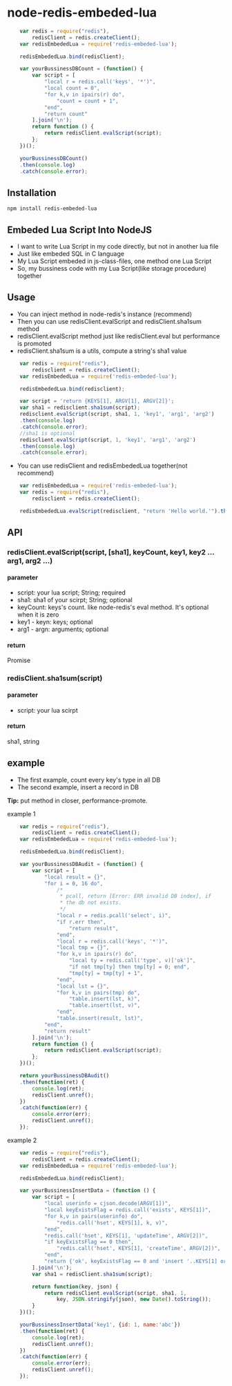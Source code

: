 node-redis-embeded-lua
==================

~~~js
    var redis = require("redis"),
        redisClient = redis.createClient();
    var redisEmbededLua = require('redis-embeded-lua');

    redisEmbededLua.bind(redisClient);

    var yourBussinessDBCount = (function() {
        var script = [
            "local r = redis.call('keys', '*')",
            "local count = 0",
            "for k,v in ipairs(r) do",
                "count = count + 1",
            "end",
            "return count"
        ].join('\n');
        return function () {
            return redisClient.evalScript(script);
        };
    })();

    yourBussinessDBCount()
    .then(console.log)
    .catch(console.error);
~~~

## Installation
`npm install redis-embeded-lua`

## Embeded Lua Script Into NodeJS

* I want to write Lua Script in my code directly, but not in another lua file
* Just like embeded SQL in C language
* My Lua Script embeded in js-class-files, one method one Lua Script
* So, my bussiness code with my Lua Script(like storage procedure) together

## Usage

* You can inject method in node-redis's instance (recommend)
* Then you can use redisClient.evalScript and redisClient.sha1sum method
* redisClient.evalScript method just like redisClient.eval but performance is promoted
* redisClient.sha1sum is a utils, compute a string's sha1 value

~~~js
    var redis = require("redis"),
        redisclient = redis.createClient();
    var redisEmbededLua = require('redis-embeded-lua');

    redisEmbededLua.bind(redisclient);

    var script = 'return {KEYS[1], ARGV[1], ARGV[2]}';
    var sha1 = redisclient.sha1sum(script);
    redisclient.evalScript(script, sha1, 1, 'key1', 'arg1', 'arg2')
    .then(console.log)
    .catch(console.error);
    //sha1 is optional
    redisclient.evalScript(script, 1, 'key1', 'arg1', 'arg2')
    .then(console.log)
    .catch(console.error);
~~~

* You can use redisClient and redisEmbededLua together(not recommend)

~~~js
    var redisEmbededLua = require('redis-embeded-lua');
    var redis = require("redis"),
        redisclient = redis.createClient();

    redisEmbededLua.evalScript(redisclient, "return 'Hello world.'").then(console.log);
~~~

## API

### redisClient.evalScript(script, [sha1], keyCount, key1, key2 ... arg1, arg2 ...)

#### parameter
* script:      your lua script; String; required
* sha1:        sha1 of your scirpt; String; optional
* keyCount:    keys's count. like node-redis's eval method. It's optional when it is zero
* key1 - keyn: keys; optional
* arg1 - argn: arguments; optional

#### return
Promise

### redisClient.sha1sum(script)

#### parameter
* script: your lua scirpt

#### return
sha1, string

## example

* The first example, count every key's type in all DB
* The second example, insert a record in DB

__Tip:__ put method in closer, performance-promote.

example 1
~~~js
    var redis = require("redis"),
        redisClient = redis.createClient();
    var redisEmbededLua = require('redis-embeded-lua');

    redisEmbededLua.bind(redisClient);

    var yourBussinessDBAudit = (function() {
        var script = [
            "local result = {}",
            "for i = 0, 16 do",
                /*
                 * pcall, return [Error: ERR invalid DB index], if
                 * the db not exists.
                 */
                "local r = redis.pcall('select', i)",
                "if r.err then",
                    "return result",
                "end",
                "local r = redis.call('keys', '*')",
                "local tmp = {}",
                "for k,v in ipairs(r) do",
                    "local ty = redis.call('type', v)['ok']", 
                    "if not tmp[ty] then tmp[ty] = 0; end",
                    "tmp[ty] = tmp[ty] + 1",
                "end",
                "local lst = {}",
                "for k,v in pairs(tmp) do",
                    "table.insert(lst, k)",
                    "table.insert(lst, v)",
                "end",
                "table.insert(result, lst)",
            "end",
            "return result"
        ].join('\n');
        return function () {
            return redisClient.evalScript(script);
        };
    })();

    return yourBussinessDBAudit()
    .then(function(ret) {
        console.log(ret);
        redisClient.unref();
    })
    .catch(function(err) {
        console.error(err);
        redisClient.unref();
    });
~~~

example 2
~~~js
    var redis = require("redis"),
        redisClient = redis.createClient();
    var redisEmbededLua = require('redis-embeded-lua');

    redisEmbededLua.bind(redisClient);

    var yourBussinessInsertData = (function () {
        var script = [
            "local userinfo = cjson.decode(ARGV[1])",
            "local keyExistsFlag = redis.call('exists', KEYS[1])",
            "for k,v in pairs(userinfo) do",
                "redis.call('hset', KEYS[1], k, v)",
            "end",
            "redis.call('hset', KEYS[1], 'updateTime', ARGV[2])",
            "if keyExistsFlag == 0 then",
                "redis.call('hset', KEYS[1], 'createTime', ARGV[2])",
            "end",
            "return {'ok', keyExistsFlag == 0 and 'insert '..KEYS[1] or 'update '..KEYS[1]}"
        ].join('\n');
        var sha1 = redisClient.sha1sum(script);

        return function(key, json) {
            return redisClient.evalScript(script, sha1, 1, 
                key, JSON.stringify(json), new Date().toString());
        }
    })();

    yourBussinessInsertData('key1', {id: 1, name:'abc'})
    .then(function(ret) {
        console.log(ret);
        redisClient.unref();
    })
    .catch(function(err) {
        console.error(err);
        redisClient.unref();
    });
~~~
